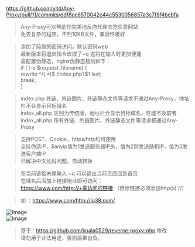 https://github.com/yitd/Any-Proxy/pull/11/commits/ddf8cc6570042c44c5530056857a3c7f8f4bebfa
> Any-Proxy可以帮助你完美地反向代理浏览任意网站  
> 免去复杂的程序，不到10KB文件，兼容性极好  
  
> 添加了简易的密码访问，默认密码web  
> 最新版本将退出指令改成了~q 这将在输入时更加便捷  
> 需配置伪静态，nginx伪静态规则如下：  
> if ( !-e $request_filename) {  
>     rewrite ^/(.*)$ /index.php?$1 last;  
>     break;  
> }  
  
> index.php 外链、外链图片、外链静态文件等请求不通过Any-Proxy，地址栏不会显示目标域名  
> index_all.php 区别为传统版，地址栏会显示目标域名，性能不及前者  
> index_all.php 所有外链、外链图片、外链静态文件等请求都通过Any-Proxy
  
> 支持POST、Cookie，https/http均可使用  
> 支持伪造IP，$anyip值为1发送服务器IP头，值为2则发送随机IP，值为3发送客户端IP  
> 已解决中文乱码问题，自动转换  
  
> 在当前链接末尾输入 ~q 可以退出当前页面回到首页  
> 在域名后面加上链接地址即可访问：  
> https://www.com/http://+需访问的链接 （目标链接必须添加http(s)://）  
  
> 如 ：https://www.com/http://ip38.com/  
  
![Image](https://p.pstatp.com/origin/fe81000376fc445be379)  
![Image](https://p.pstatp.com/origin/137b90001905c99862df3)  

> 基于：https://github.com/koala0529/reverse-proxy-php 修改  
> 请勿用于非法用途，否则后果自负。
